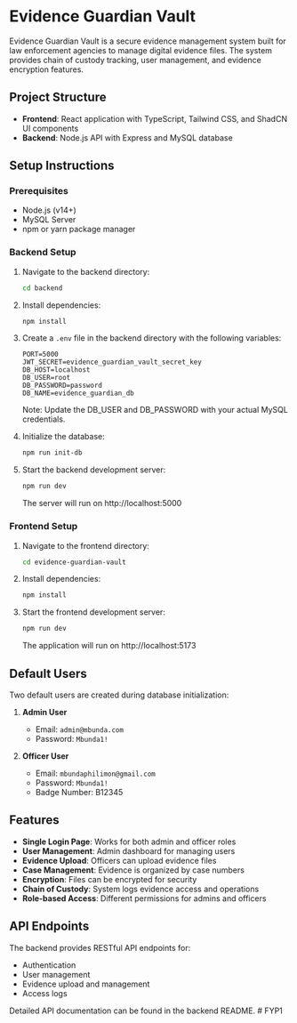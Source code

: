 # Evidence Guardian Vault

Evidence Guardian Vault is a secure evidence management system built for law enforcement agencies to manage digital evidence files. The system provides chain of custody tracking, user management, and evidence encryption features.

## Project Structure

- **Frontend**: React application with TypeScript, Tailwind CSS, and ShadCN UI components
- **Backend**: Node.js API with Express and MySQL database

## Setup Instructions

### Prerequisites

- Node.js (v14+)
- MySQL Server
- npm or yarn package manager

### Backend Setup

1. Navigate to the backend directory:
   ```bash
   cd backend
   ```

2. Install dependencies:
   ```bash
   npm install
   ```

3. Create a `.env` file in the backend directory with the following variables:
   ```
   PORT=5000
   JWT_SECRET=evidence_guardian_vault_secret_key
   DB_HOST=localhost
   DB_USER=root
   DB_PASSWORD=password
   DB_NAME=evidence_guardian_db
   ```
   Note: Update the DB_USER and DB_PASSWORD with your actual MySQL credentials.

4. Initialize the database:
   ```bash
   npm run init-db
   ```

5. Start the backend development server:
   ```bash
   npm run dev
   ```
   The server will run on http://localhost:5000

### Frontend Setup

1. Navigate to the frontend directory:
   ```bash
   cd evidence-guardian-vault
   ```

2. Install dependencies:
   ```bash
   npm install
   ```

3. Start the frontend development server:
   ```bash
   npm run dev
   ```
   The application will run on http://localhost:5173

## Default Users

Two default users are created during database initialization:

1. **Admin User**
   - Email: `admin@mbunda.com`
   - Password: `Mbunda1!`

2. **Officer User**
   - Email: `mbundaphilimon@gmail.com`
   - Password: `Mbunda1!`
   - Badge Number: B12345

## Features

- **Single Login Page**: Works for both admin and officer roles
- **User Management**: Admin dashboard for managing users
- **Evidence Upload**: Officers can upload evidence files
- **Case Management**: Evidence is organized by case numbers
- **Encryption**: Files can be encrypted for security
- **Chain of Custody**: System logs evidence access and operations
- **Role-based Access**: Different permissions for admins and officers

## API Endpoints

The backend provides RESTful API endpoints for:

- Authentication
- User management
- Evidence upload and management
- Access logs

Detailed API documentation can be found in the backend README. # FYP1
